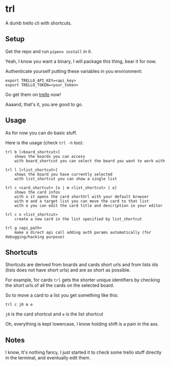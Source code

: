 # trl

A dumb trello cli with shortcuts.


## Setup

Get the repo and run `pipenv install` in it.

Yeah, I know you want a binary, I will package this thing, bear it for now.

Authenticate yourself putting these variables in you environment:

    export TRELLO_API_KEY=<api_key>
    export TRELLO_TOKEN=<your_token>

Go get them on [trello](https://trello.com/app-key) now!

Aaaand, that's it, you are good to go.


## Usage

As for now you can do basic stuff.

Here is the usage (check `trl -h` too):

    trl b [<board_shortcut>]
        shows the boards you can access
        with board_shortcut you can select the board you want to work with

    trl l [<list_shortcut>]
        shows the board you have currently selected
        with list_shortcut you can show a single list

    trl c <card_shortcut> [o | m <list_shortcut> | e]
        shows the card infos
        with o it opens the card shortUrl with your default browser
        with m and a target list you can move the card to that list
        with e you can edit the card title and description in your editor

    trl c n <list_shortcut>
        create a new card in the list specified by list_shortcut

    trl g <api_path>
        make a direct api call adding auth params automatically (for debugging/hacking purpose)

## Shortcuts

Shortcuts are derived from boards and cards short urls and from lists ids
(lists does not have short urls) and are as short as possible.

For example, for cards `trl` gets the shorter unique identifiers by checking
the short urls of all the cards on the selected board.

So to move a card to a list you get something like this:

    trl c j0 m e

`j0` is the card shortcut and `e` is the list shortcut

Oh, everything is kept lowercase, I know holding shift is a pain in the ass.


## Notes

I know, It's nothing fancy, I just started it to check some trello stuff
directly in the terminal, and eventually edit them.


